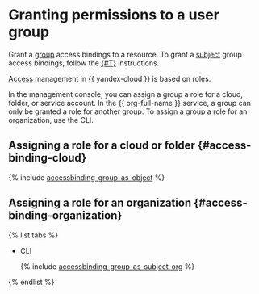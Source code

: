 # Granting permissions to a user group

Grant a [group](../../../organization/operations/manage-groups.md) access bindings to a resource. To grant a [subject](../../concepts/access-control/index.md#subject) group access bindings, follow the [{#T}](access-binding-object.md) instructions.

[Access](../../concepts/access-control/index.md#how-do-i-perform-access-management) management in {{ yandex-cloud }} is based on roles.

In the management console, you can assign a group a role for a cloud, folder, or service account. In the {{ org-full-name }} service, a group can only be granted a role for another group. To assign a group a role for an organization, use the CLI.

## Assigning a role for a cloud or folder {#access-binding-cloud}

{% include [accessbinding-group-as-object](../../../_includes/organization/accessbinding-group-as-subject.md) %}

## Assigning a role for an organization {#access-binding-organization}

{% list tabs %}

- CLI

   {% include [accessbinding-group-as-subject-org](../../../_includes/organization/accessbinding-group-as-subject-org.md) %}

{% endlist %}